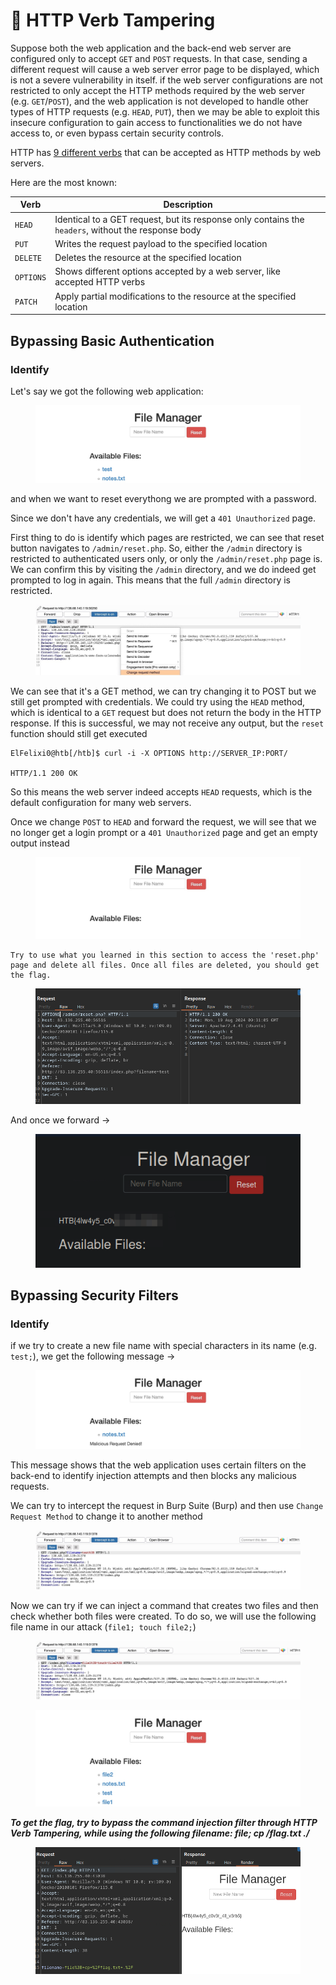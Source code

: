 # 🔗 HTTP Verb Tampering

Suppose both the web application and the back-end web server are configured only to accept `GET` and `POST` requests. In that case, sending a different request will cause a web server error page to be displayed, which is not a severe vulnerability in itself. if the web server configurations are not restricted to only accept the HTTP methods required by the web server (e.g. `GET`/`POST`), and the web application is not developed to handle other types of HTTP requests (e.g. `HEAD`, `PUT`), then we may be able to exploit this insecure configuration to gain access to functionalities we do not have access to, or even bypass certain security controls.

HTTP has [9 different verbs](https://developer.mozilla.org/en-US/docs/Web/HTTP/Methods) that can be accepted as HTTP methods by web servers.

Here are the most known:

| Verb      | Description                                                                                         |
| --------- | --------------------------------------------------------------------------------------------------- |
| `HEAD`    | Identical to a GET request, but its response only contains the `headers`, without the response body |
| `PUT`     | Writes the request payload to the specified location                                                |
| `DELETE`  | Deletes the resource at the specified location                                                      |
| `OPTIONS` | Shows different options accepted by a web server, like accepted HTTP verbs                          |
| `PATCH`   | Apply partial modifications to the resource at the specified location                               |

## Bypassing Basic Authentication

### Identify

Let's say we got the following web application:

<figure><img src="../../../.gitbook/assets/image (6) (1) (1) (1) (1) (1) (1) (1).png" alt=""><figcaption></figcaption></figure>

and when we want to reset everythong we are prompted with a password.

Since we don't have any credentials, we will get a `401 Unauthorized` page.

First thing to do is identify which pages are restricted, we can see that reset button navigates to `/admin/reset.php`. So, either the `/admin` directory is restricted to authenticated users only, or only the `/admin/reset.php` page is. We can confirm this by visiting the `/admin` directory, and we do indeed get prompted to log in again. This means that the full `/admin` directory is restricted.

<figure><img src="../../../.gitbook/assets/image (8) (1).png" alt=""><figcaption></figcaption></figure>

We can see that it's a GET method, we can try changing it to POST but we still get prompted with credentials. We could try using the `HEAD` method, which is identical to a `GET` request but does not return the body in the HTTP response. If this is successful, we may not receive any output, but the `reset` function should still get executed

```shell-session
ElFelixi0@htb[/htb]$ curl -i -X OPTIONS http://SERVER_IP:PORT/

HTTP/1.1 200 OK
```

So this means the web server indeed accepts `HEAD` requests, which is the default configuration for many web servers.

Once we change `POST` to `HEAD` and forward the request, we will see that we no longer get a login prompt or a `401 Unauthorized` page and get an empty output instead

<figure><img src="../../../.gitbook/assets/image (9) (1).png" alt=""><figcaption></figcaption></figure>

```
Try to use what you learned in this section to access the 'reset.php' page and delete all files. Once all files are deleted, you should get the flag. 
```

<figure><img src="../../../.gitbook/assets/image (10) (1).png" alt=""><figcaption></figcaption></figure>

And once we forward ->

<figure><img src="../../../.gitbook/assets/image (11) (1).png" alt=""><figcaption></figcaption></figure>

## Bypassing Security Filters

### Identify

if we try to create a new file name with special characters in its name (e.g. `test;`), we get the following message ->

<figure><img src="../../../.gitbook/assets/image (3) (1) (1) (1) (1) (1) (1) (1) (1) (1) (1) (1) (1).png" alt=""><figcaption></figcaption></figure>

This message shows that the web application uses certain filters on the back-end to identify injection attempts and then blocks any malicious requests.

We can try to intercept the request in Burp Suite (Burp) and then use `Change Request Method` to change it to another method

<figure><img src="../../../.gitbook/assets/image (1) (1) (1) (1) (1) (1) (1) (1) (1) (1) (1) (1) (1) (1) (1) (1) (1) (1) (1).png" alt=""><figcaption></figcaption></figure>

Now we can try if we can inject a command that creates two files and then check whether both files were created. To do so, we will use the following file name in our attack (`file1; touch file2;`)

<figure><img src="../../../.gitbook/assets/image (2) (1) (1) (1) (1) (1) (1) (1) (1) (1) (1) (1) (1) (1) (1) (1).png" alt=""><figcaption></figcaption></figure>

<figure><img src="../../../.gitbook/assets/image (3) (1) (1) (1) (1) (1) (1) (1) (1) (1) (1) (1) (1) (1).png" alt=""><figcaption></figcaption></figure>

_**To get the flag, try to bypass the command injection filter through HTTP Verb Tampering, while using the following filename: file; cp /flag.txt ./**_

<figure><img src="../../../.gitbook/assets/image (5) (1) (1) (1) (1) (1) (1) (1) (1).png" alt=""><figcaption></figcaption></figure>
